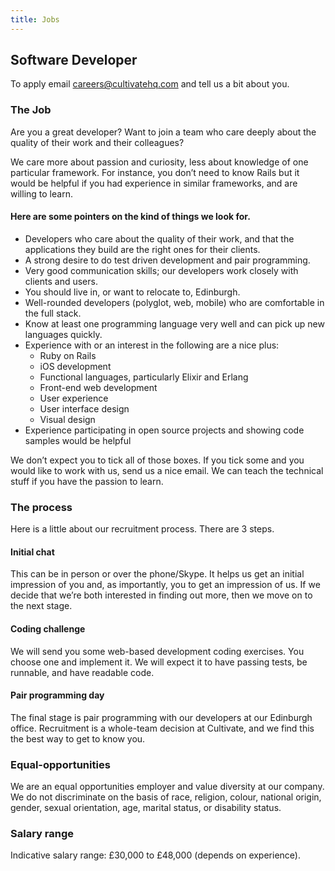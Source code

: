 ```yaml
---
title: Jobs
---
```


## Software Developer

To apply email [careers@cultivatehq.com](mailto:careers@cultivatehq.com) and tell us a bit about you.

### The Job

Are you a great developer? Want to join a team who care deeply about the quality of their work and their colleagues?

We care more about passion and curiosity, less about knowledge of one particular framework. For instance, you don’t need to know Rails but it would be helpful if you had experience in similar frameworks, and are willing to learn.

#### Here are some pointers on the kind of things we look for.

* Developers who care about the quality of their work, and that the applications they build are the right ones for their clients.
* A strong desire to do test driven development and pair programming.
* Very good communication skills; our developers work closely with clients and users.
* You should live in, or want to relocate to, Edinburgh.
* Well-rounded developers (polyglot, web, mobile) who are comfortable in the full stack.
* Know at least one programming language very well and can pick up new languages quickly.
* Experience with or an interest in the following are a nice plus:
    * Ruby on Rails
    * iOS development
    * Functional languages, particularly Elixir and Erlang
    * Front-end web development
    * User experience
    * User interface design
    * Visual design
* Experience participating in open source projects and showing code samples would be helpful

We don’t expect you to tick all of those boxes. If you tick some and you would like to work with us, send us a nice email. We can teach the technical stuff if you have the passion to learn.

### The process

Here is a little about our recruitment process. There are 3 steps.

#### Initial chat

This can be in person or over the phone/Skype. It helps us get an initial impression of you and, as importantly, you to get an impression of us. If we decide that we’re both interested in finding out more, then we move on to the next stage.

#### Coding challenge

We will send you some web-based development coding exercises. You choose one and implement it. We will expect it to have passing tests, be runnable, and have readable code.

#### Pair programming day

The final stage is pair programming with our developers at our Edinburgh office. Recruitment is a whole-team decision at Cultivate, and we find this the best way to get to know you.

### Equal-opportunities

We are an equal opportunities employer and value diversity at our company. We do not discriminate on the basis of race, religion, colour, national origin, gender, sexual orientation, age, marital status, or disability status.

### Salary range

Indicative salary range:  £30,000 to £48,000 (depends on experience).
